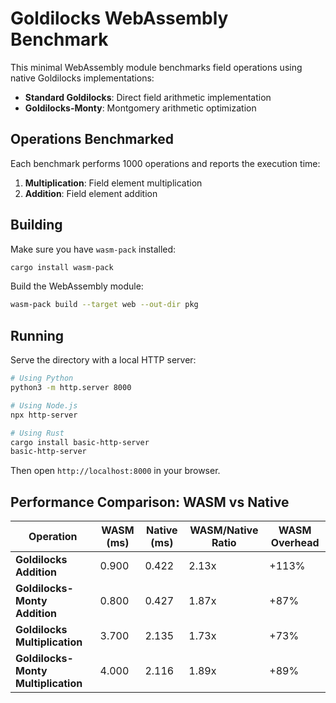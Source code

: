 # Goldilocks WebAssembly Benchmark

This minimal WebAssembly module benchmarks field operations using native Goldilocks implementations:

- **Standard Goldilocks**: Direct field arithmetic implementation  
- **Goldilocks-Monty**: Montgomery arithmetic optimization

## Operations Benchmarked

Each benchmark performs 1000 operations and reports the execution time:

1. **Multiplication**: Field element multiplication
2. **Addition**: Field element addition

## Building

Make sure you have `wasm-pack` installed:

```bash
cargo install wasm-pack
```

Build the WebAssembly module:

```bash
wasm-pack build --target web --out-dir pkg
```

## Running

Serve the directory with a local HTTP server:

```bash
# Using Python
python3 -m http.server 8000

# Using Node.js
npx http-server

# Using Rust
cargo install basic-http-server
basic-http-server
```

Then open `http://localhost:8000` in your browser.


## Performance Comparison: WASM vs Native

| Operation | WASM (ms) | Native (ms) | WASM/Native Ratio | WASM Overhead |
|-----------|-----------|-------------|-------------------|---------------|
| **Goldilocks Addition** | 0.900 | 0.422 | 2.13x | +113% |
| **Goldilocks-Monty Addition** | 0.800 | 0.427 | 1.87x | +87% |
| **Goldilocks Multiplication** | 3.700 | 2.135 | 1.73x | +73% |
| **Goldilocks-Monty Multiplication** | 4.000 | 2.116 | 1.89x | +89% |
